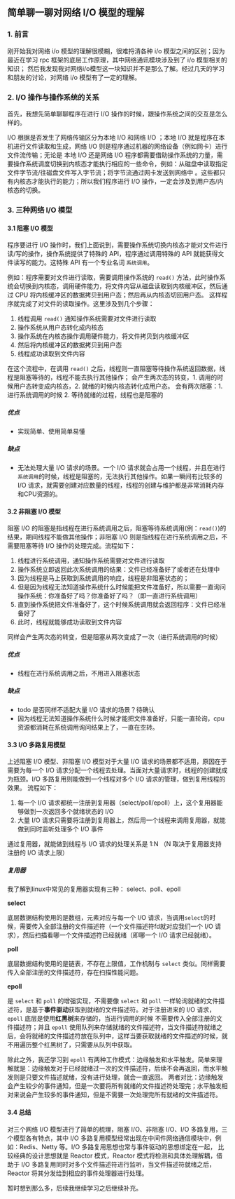 ## 简单聊一聊对网络 I/O 模型的理解
### 1. 前言
刚开始我对网络 i/o 模型的理解很模糊，很难捋清各种 i/o 模型之间的区别；因为最近在学习 rpc 框架的底层工作原理，其中网络通讯模块涉及到了 i/o 模型相关的知识；
然后我发现我对网络i/o模型这一块知识并不是那么了解。经过几天的学习和朋友的讨论，对网络 i/o 模型有了一定的理解。

### 2. I/O 操作与操作系统的关系
首先，我想先简单聊聊程序在进行 I/O 操作的时候，跟操作系统之间的交互是怎么样的。

I/O 根据是否发生了网络传输区分为本地 I/O 和网络 I/O ；本地 I/O 就是程序在本机进行文件读取和生成，网络 I/O 则是程序通过机器的网络设备（例如网卡）进行文件流传输；无论是
本地 I/O 还是网络 I/O 程序都需要借助操作系统的力量，需要操作系统调度切换到内核态才能执行相应的一些命令，例如：从磁盘中读取指定文件字节流/往磁盘文件写入字节流；将字节流通过网卡发送到网络中
。这些都只有内核态才能执行的能力；所以我们程序进行 I/O 操作，一定会涉及到用户态/内核态的切换。
### 3. 三种网络 I/O 模型

#### 3.1 阻塞 I/O 模型
程序要进行 I/O 操作时，我们上面说到，需要操作系统切换内核态才能对文件进行读/写的操作，操作系统提供了特殊的 API，程序通过调用特殊的 API 就能获得文件读写的能力。这特殊 API 有一个专业名词 `系统调用`。

例如：程序需要对文件进行读取，需要调用操作系统的 `read()` 方法，此时操作系统会切换到内核态，调用硬件能力，将文件内容从磁盘读取到内核缓冲区，然后通过 CPU 将内核缓冲区的数据拷贝到用户态；然后再从内核态切回用户态。
这样程序就完成了对文件的读取操作。这里涉及到几个步骤：
1. 线程调用 `read()` 通知操作系统需要对文件进行读取
2. 操作系统从用户态转化成内核态
3. 操作系统在内核态操作调用硬件能力，将文件拷贝到内核缓冲区
4. 然后将内核缓冲区的数据拷贝到用户态
5. 线程成功读取到文件内容

在这个流程中，在调用 `read()` 之后，线程则一直阻塞等待操作系统返回数据，线程是阻塞等待的，线程不能去执行其他操作；
会产生两次态的转变，1. 调用的时候用户态转变成内核态，2. 就绪的时候内核态转化成用户态。 会有两次阻塞：1. 进行系统调用的时候 2. 等待就绪的过程，线程也是阻塞的

##### 优点
* 实现简单、使用简单易懂
##### 缺点
* 无法处理大量 I/O 请求的场景。一个 I/O 请求就会占用一个线程，并且在进行`系统调用`的时候，线程是阻塞的，无法执行其他操作。如果一瞬间有比较多的 I/O 请求，就需要创建对应数量的线程，线程的创建与维护都是非常消耗内存和CPU资源的。

#### 3.2 非阻塞 I/O 模型
阻塞 I/O 的阻塞是指线程在进行系统调用之后，阻塞等待系统调用(例：`read()`)的结果，期间线程不能做其他操作；非阻塞 I/O 则是指线程在进行系统调用之后，不需要阻塞等待 I/O 操作的处理完成。流程如下：
1. 线程进行系统调用，通知操作系统需要对文件进行读取
2. 操作系统立即返回此次系统调用的结果：文件已经准备好了或者还在处理中
3. 因为线程是马上获取到系统调用的响应，线程是非阻塞状态的；
4. 但是因为线程无法知道操作系统什么时候能把文件准备好，所以需要一直询问操作系统：你准备好了吗？你准备好了吗？（即一直进行系统调用）
5. 直到操作系统把文件准备好了，这个时候系统调用就会返回程序：文件已经准备好了
6. 此时，线程就能够成功读取到文件内容

同样会产生两次态的转变，但是阻塞从两次变成了一次（进行系统调用的时候）

##### 优点
* 线程在进行系统调用之后，不用进入阻塞状态
##### 缺点
* todo 是否同样不适配大量 I/O 请求的场景？待确认
* 因为线程无法知道操作系统什么时候才能把文件准备好，只能一直轮询，cpu 资源都消耗在系统调用询问结果上了，一直在空转。

#### 3.3 I/O 多路复用模型
上述阻塞 I/O 模型、非阻塞 I/O 模型对于大量 I/O 请求的场景都不适用，原因在于需要为每一个 I/O 请求分配一个线程去处理。当面对大量请求时，线程的创建就成为瓶颈。I/O 多路复用则能做到一个线程对多个 I/O 请求的管理，做到复用线程的效果。
流程如下：
1. 每一个 I/O 请求都统一注册到复用器（select/poll/epoll）上，这个复用器能够做到一次返回多个就绪状态的 I/O
2. 大量 I/O 请求只需要将注册到复用器上，然后用一个线程来调用复用器，就能做到同时监听处理多个 I/O 事件 

通过复用器，就能做到线程与 I/O 请求的处理关系是 1:N （N 取决于复用器支持注册的 I/O 请求上限）

##### 复用器
我了解到linux中常见的复用器实现有三种： select、poll、epoll

**select**

底层数据结构使用的是数组，元素对应与每一个 I/O 请求，当调用`select`的时候，需要传入全部注册的文件描述符（一个文件描述符fd就对应我们一个 I/O 请求），然后扫描看哪一个文件描述符已经就绪（即哪一个 I/O 请求已经就绪）。

**poll**

底层数据结构使用的是链表，不存在上限值，工作机制与 `select` 类似。同样需要传入全部注册的文件描述符，存在扫描性能问题。


**epoll**

是 `select` 和 `poll` 的增强实现，不需要像 `select` 和 `poll` 一样轮询就绪的文件描述符，是基于**事件驱动**获取到就绪的文件描述符。对于注册进来的 I/O 请求，`epoll` 底层是使用**红黑树**来存储的，当进行调用的时候
不需要传入全部注册的文件描述符；并且 `epoll` 使用队列来存储就绪的文件描述符，当文件描述符就绪之后，会将就绪的文件描述符放在队列中，这样当要获取就绪的文件描述的时候，就不用遍历整个红黑树了，只需要从队列中获取。


除此之外，我还学习到 `epoll` 有两种工作模式：边缘触发和水平触发。简单来理解就是：边缘触发对于已经就绪过一次的文件描述符，后续不会再返回，而水平触发则是只要文件描述就绪，没有进行处理，就会一直返回。
两者对比：边缘触发会产生较少的事件通知，但是一次要将所有就绪的文件描述符处理完；水平触发相对来说会产生较多的事件通知，但是不需要一次处理完所有就绪的文件描述符。

#### 3.4 总结
对三个网络 I/O 模型进行了简单的梳理，阻塞 I/O、非阻塞 I/O、I/O 多路复用，三个模型各有特点，其中 I/O 多路复用模型经常出现在中间件网络通信模块中，例如：Redis、Netty 等。I/O 多路复用思想也常与事件驱动的思想绑定在一起，
比较经典的设计思想就是 Reactor 模式，Reactor 模式将检测和具体处理解耦，借助于 I/O 多路复用同时对多个文件描述符进行监听，当文件描述符就绪之后，Reactor 将其分发给到相应的事件处理器进行处理。

暂时想到那么多，后续我继续学习之后继续补充。






